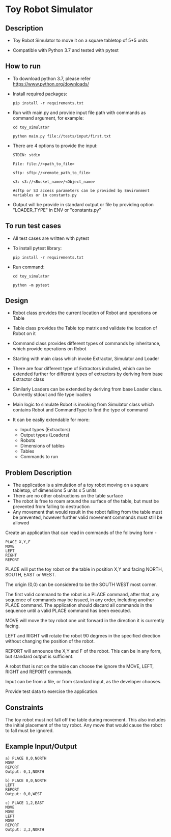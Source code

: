 # Toy Robot Simulator


## Description

- Toy Robot Simulator to move it on a square tabletop of 5*5 units

- Compatible with Python 3.7 and tested with pytest

## How to run

- To download python 3.7, please refer https://www.python.org/downloads/

- Install required packages:

    `pip install -r requirements.txt`

- Run with main.py and provide input file path with commands as command argument, for example:

    `cd toy_simulator`
    
    `python main.py file://tests/input/first.txt`

- There are 4 options to provide the input:

    `STDIN: stdin`
    
    `File: file://<path_to_file>`
    
    `sftp: sftp://<remote_path_to_file>`
    
    `s3: s3://<Bucket_name>/<Object_name>`
    
    `#sftp or S3 access parameters can be provided by Environment variables or in constants.py`

- Output will be provide in standard output or file by providing option "LOADER_TYPE" in ENV or "constants.py"

## To run test cases

- All test cases are written with pytest

- To install pytest library:

	`pip install -r requirements.txt`

- Run command:

    `cd toy_simulator`
    
     `python -m pytest`

## Design

- Robot class provides the current location of Robot and operations on Table

- Table class provides the Table top matrix and validate the location of Robot on it

- Command class provides different types of commands by inheritance, which provide operations on Robot

- Starting with main class which invoke Extractor, Simulator and Loader

- There are four different type of Extractors included, which can be extended further for different types of extractors by deriving from  base Extractor class

- Similarly Loaders can be extended by deriving from base Loader class. Currently stdout and file type loaders

- Main logic to simulate Robot is invoking from Simulator class which contains Robot and CommandType to find the type of command

- It can be easliy extendable for more:
	- Input types (Extractors)
	- Output types (Loaders)
	- Robots
	- Dimensions of tables
	- Tables
	- Commands to run

## Problem Description

* The application is a simulation of a toy robot moving on a square tabletop, of dimensions 5 units x 5 units
* There are no other obstructions on the table surface
* The robot is free to roam around the surface of the table, but must be prevented from falling to destruction
* Any movement that would result in the robot falling from the table must be prevented, however further valid movement commands must still be allowed

Create an application that can read in commands of the following form -

    PLACE X,Y,F
    MOVE
    LEFT
    RIGHT
    REPORT

PLACE will put the toy robot on the table in position X,Y and facing NORTH, SOUTH, EAST or WEST.

The origin (0,0) can be considered to be the SOUTH WEST most corner.

The first valid command to the robot is a PLACE command, after that, any sequence of commands may be issued, in any order, including another PLACE command. The application should discard all commands in the sequence until a valid PLACE command has been executed.

MOVE will move the toy robot one unit forward in the direction it is currently facing.

LEFT and RIGHT will rotate the robot 90 degrees in the specified direction without changing the position of the robot.

REPORT will announce the X,Y and F of the robot. This can be in any form, but standard output is sufficient.

A robot that is not on the table can choose the ignore the MOVE, LEFT, RIGHT and REPORT commands.

Input can be from a file, or from standard input, as the developer chooses.

Provide test data to exercise the application.

## Constraints

The toy robot must not fall off the table during movement. This also includes the initial placement of the toy robot. Any move that would cause the robot to fall must be ignored.

## Example Input/Output

    a) PLACE 0,0,NORTH
    MOVE
    REPORT
    Output: 0,1,NORTH

    b) PLACE 0,0,NORTH
    LEFT
    REPORT
    Output: 0,0,WEST

    c) PLACE 1,2,EAST
    MOVE
    MOVE
    LEFT
    MOVE
    REPORT
    Output: 3,3,NORTH

